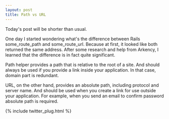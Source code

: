 ```yaml
---
layout: post
title: Path vs URL
---
```


Today's post will be shorter than usual.

One day I started wondering what's the difference between Rails some_route_path and some_route_url. Because at first, it looked like both returned the same address. After some research and help from Arkency, I learned that the difference is in fact quite significant.

Path helper provides a path that is relative to the root of a site. And should always be used if you provide a link inside your application. In that case, domain part is redundant.

URL, on the other hand, provides an absolute path, including protocol and server name. And should be used when you create a link for use outside your application. For example, when you send an email to confirm password absolute path is required.

{% include twitter_plug.html %}
